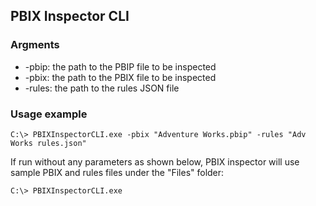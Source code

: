 ## PBIX Inspector CLI

### Argments

- \-pbip: the path to the PBIP file to be inspected
- \-pbix: the path to the PBIX file to be inspected
- \-rules: the path to the rules JSON file

### Usage example

```C:\> PBIXInspectorCLI.exe -pbix "Adventure Works.pbip" -rules "Adv Works rules.json"```

If run without any parameters as shown below, PBIX inspector will use sample PBIX and rules files under the "Files" folder:

```C:\> PBIXInspectorCLI.exe```



